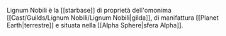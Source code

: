 Lignum Nobili è la [[starbase]] di proprietà dell'omonima [[Cast/Guilds/Lignum Nobili/Lignum Nobili|gilda]], di manifattura [[Planet Earth|terrestre]] e situata nella [[Alpha Sphere|sfera Alpha]].